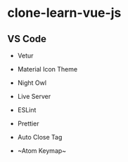 # clone-learn-vue-js

## VS Code 
- Vetur
- Material Icon Theme
- Night Owl
- Live Server

- ESLint
- Prettier
- Auto Close Tag
- ~Atom Keymap~